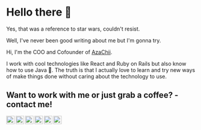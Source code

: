 # Hello there 👋
Yes, that was a reference to star wars, couldn't resist.

Well, I've never been good writing about me but I'm gonna try.

Hi, I'm the COO and Cofounder of [AzaChii](https://azachii.dev/).

I work with cool technologies like React and Ruby on Rails but also know how to use Java 🧐. The truth is that I actually love to learn and try new ways of make things done without caring about the technology to use.

## Want to work with me or just grab a coffee? - contact me!

<a href="https://instagram.com/schorts99">
  <img align="left" alt="Instagram" width="22px" src="https://img.icons8.com/color/search/instagram-new"/>
</a>
<a href="https://twitter.com/schorts99">
  <img align="left" alt="Twitter" width="22px" src="https://img.icons8.com/fluent/48/000000/twitter.png"/>
</a>
<a href="https://www.linkedin.com/in/schorts/">
  <img align="left" alt="LinkedIn" width="22px" src="https://img.icons8.com/color/search/linkedin" />
</a>
<a href="https://open.spotify.com/show/7f2lgmXd7JpPrGxJkxe6nq?si=ifL_O48zTpaWOo8JZyQWrw">
  <img align="left" alt="Spotify" width="22px" src="https://img.icons8.com/color/search/spotify" />
</a>
<a href="https://www.npmjs.com/~schorts99">
  <img align="left" alt="LinkedIn" width="22px" src="https://img.icons8.com/color/search/npm" />
</a>
<a href="mailto:schorts99@gmail.com">
  <img align="left" alt="Gmail" width="22px" src="https://img.icons8.com/fluent/48/000000/gmail.png"/>
</a>